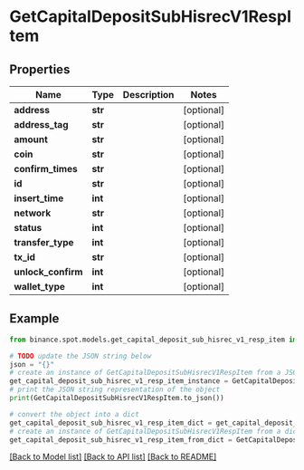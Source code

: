 # GetCapitalDepositSubHisrecV1RespItem


## Properties

Name | Type | Description | Notes
------------ | ------------- | ------------- | -------------
**address** | **str** |  | [optional] 
**address_tag** | **str** |  | [optional] 
**amount** | **str** |  | [optional] 
**coin** | **str** |  | [optional] 
**confirm_times** | **str** |  | [optional] 
**id** | **str** |  | [optional] 
**insert_time** | **int** |  | [optional] 
**network** | **str** |  | [optional] 
**status** | **int** |  | [optional] 
**transfer_type** | **int** |  | [optional] 
**tx_id** | **str** |  | [optional] 
**unlock_confirm** | **int** |  | [optional] 
**wallet_type** | **int** |  | [optional] 

## Example

```python
from binance.spot.models.get_capital_deposit_sub_hisrec_v1_resp_item import GetCapitalDepositSubHisrecV1RespItem

# TODO update the JSON string below
json = "{}"
# create an instance of GetCapitalDepositSubHisrecV1RespItem from a JSON string
get_capital_deposit_sub_hisrec_v1_resp_item_instance = GetCapitalDepositSubHisrecV1RespItem.from_json(json)
# print the JSON string representation of the object
print(GetCapitalDepositSubHisrecV1RespItem.to_json())

# convert the object into a dict
get_capital_deposit_sub_hisrec_v1_resp_item_dict = get_capital_deposit_sub_hisrec_v1_resp_item_instance.to_dict()
# create an instance of GetCapitalDepositSubHisrecV1RespItem from a dict
get_capital_deposit_sub_hisrec_v1_resp_item_from_dict = GetCapitalDepositSubHisrecV1RespItem.from_dict(get_capital_deposit_sub_hisrec_v1_resp_item_dict)
```
[[Back to Model list]](../README.md#documentation-for-models) [[Back to API list]](../README.md#documentation-for-api-endpoints) [[Back to README]](../README.md)


